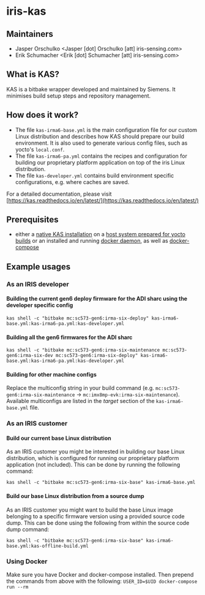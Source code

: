 # iris-kas

## Maintainers
- Jasper Orschulko <Jasper [dot] Orschulko [att] iris-sensing.com>
- Erik Schumacher <Erik [dot] Schumacher [att] iris-sensing.com>

## What is KAS?
KAS is a bitbake wrapper developed and maintained by Siemens.
It minimises build setup steps and repository management.

## How does it work?
- The file `kas-irma6-base.yml` is the main configuration file for our custom Linux distribution and describes how KAS should prepare our build environment. It is also used to generate various config files, such as yocto's `local.conf`.
- The file `kas-irma6-pa.yml` contains the recipes and configuration for building our proprietary platform application on top of the iris Linux distribution.
- The file `kas-developer.yml` contains build environment specific configurations, e.g. where caches are saved.

For a detailed documentation, please visit [https://kas.readthedocs.io/en/latest/](https://kas.readthedocs.io/en/latest/)

## Prerequisites 
- either a [native KAS installation](https://kas.readthedocs.io/en/latest/userguide.html#dependencies-installation) on a [host system prepared for yocto builds](https://www.yoctoproject.org/docs/3.1/mega-manual/mega-manual.html#brief-compatible-distro) or an installed and running [docker daemon](https://docs.docker.com/engine/install/), as well as [docker-compose](https://docs.docker.com/compose/install/)

## Example usages

### As an IRIS developer

#### Building the current gen6 deploy firmware for the ADI sharc using the developer specific config
`kas shell -c "bitbake mc:sc573-gen6:irma-six-deploy" kas-irma6-base.yml:kas-irma6-pa.yml:kas-developer.yml`

#### Building all the gen6 firmwares for the ADI sharc
`kas shell -c "bitbake mc:sc573-gen6:irma-six-maintenance mc:sc573-gen6:irma-six-dev mc:sc573-gen6:irma-six-deploy" kas-irma6-base.yml:kas-irma6-pa.yml:kas-developer.yml`

#### Building for other machine configs
Replace the multiconfig string in your build command (e.g. `mc:sc573-gen6:irma-six-maintenance` -> `mc:imx8mp-evk:irma-six-maintenance`).
Available multiconfigs are listed in the *target* section of the `kas-irma6-base.yml` file.

### As an IRIS customer

#### Build our current base Linux distribution
As an IRIS customer you might be interested in building our base Linux distribution, which is configured for running our proprietary platform application (not included). This can be done by running the following command:

`kas shell -c "bitbake mc:sc573-gen6:irma-six-base" kas-irma6-base.yml`

#### Build our base Linux distribution from a source dump
As an IRIS customer you might want to build the base Linux image belonging to a specific firmware version using a provided source code dump. This can be done using the following from within the source code dump command:

`kas shell -c "bitbake mc:sc573-gen6:irma-six-base" kas-irma6-base.yml:kas-offline-build.yml`

### Using Docker

Make sure you have Docker and docker-compose installed. Then prepend the commands from above with the following:
`USER_ID=$UID docker-compose run --rm `
